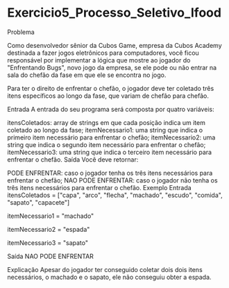 # Exercicio5_Processo_Seletivo_Ifood

Problema

Como desenvolvedor sênior da Cubos Game, empresa da Cubos Academy destinada a fazer jogos eletrônicos para computadores, você ficou responsável por implementar a lógica que mostre ao jogador do "Enfrentando Bugs", novo jogo da empresa, se ele pode ou não entrar na sala do chefão da fase em que ele se encontra no jogo.

Para ter o direito de enfrentar o chefão, o jogador deve ter coletado três itens específicos ao longo da fase, que variam de chefão para chefão.

Entrada
A entrada do seu programa será composta por quatro variáveis:

itensColetados: array de strings em que cada posição indica um item coletado ao longo da fase;
itemNecessario1: uma string que indica o primeiro item necessário para enfrentar o chefão;
itemNecessario2: uma string que indica o segundo item necessário para enfrentar o chefão;
itemNecessario3: uma string que indica o terceiro item necessário para enfrentar o chefão.
Saída
Você deve retornar:

PODE ENFRENTAR: caso o jogador tenha os três itens necessários para enfrentar o chefão;
NAO PODE ENFRENTAR: caso o jogador não tenha os três itens necessários para enfrentar o chefão.
Exemplo
Entrada
itensColetados = ["capa", "arco", "flecha", "machado", "escudo", "comida", "sapato", "capacete"]

itemNecessario1 = "machado"

itemNecessario2 = "espada"

itemNecessario3 = "sapato"

Saída
NAO PODE ENFRENTAR

Explicação
Apesar do jogador ter conseguido coletar dois dois itens necessários, o machado e o sapato, ele não conseguiu obter a espada.
